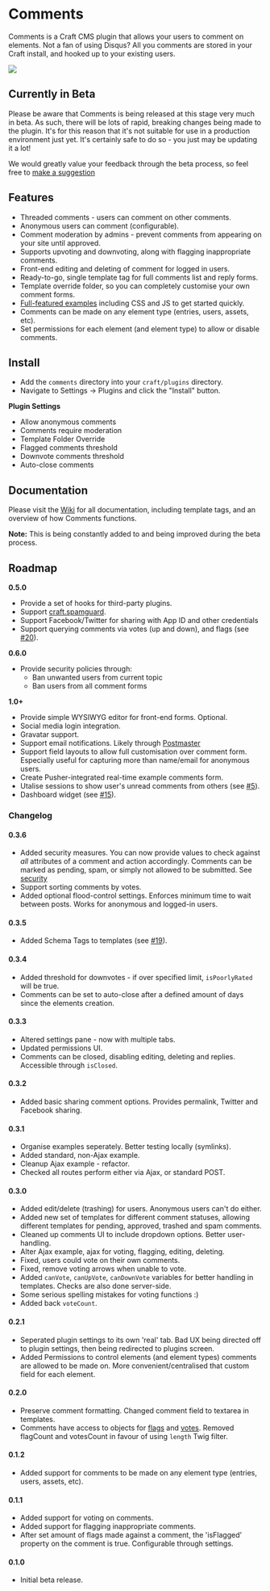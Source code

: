 # Comments

Comments is a Craft CMS plugin that allows your users to comment on elements. Not a fan of using Disqus? All you comments are stored in your Craft install, and hooked up to your existing users.

<img src="https://raw.githubusercontent.com/engram-design/Comments/master/screenshots/main.png" />


## Currently in Beta

Please be aware that Comments is being released at this stage very much in beta. As such, there will be lots of rapid, breaking changes being made to the plugin. It's for this reason that it's not suitable for use in a production environment just yet. It's certainly safe to do so - you just may be updating it a lot!

We would greatly value your feedback through the beta process, so feel free to [make a suggestion](https://github.com/engram-design/Comments/issues)


## Features

- Threaded comments - users can comment on other comments.
- Anonymous users can comment (configurable).
- Comment moderation by admins - prevent comments from appearing on your site until approved.
- Supports upvoting and downvoting, along with flagging inappropriate comments.
- Front-end editing and deleting of comment for logged in users.
- Ready-to-go, single template tag for full comments list and reply forms.
- Template override folder, so you can completely customise your own comment forms.
- [Full-featured examples](https://github.com/engram-design/Comments/tree/master/examples) including CSS and JS to get started quickly.
- Comments can be made on any element type (entries, users, assets, etc).
- Set permissions for each element (and element type) to allow or disable comments.


## Install

- Add the `comments` directory into your `craft/plugins` directory.
- Navigate to Settings -> Plugins and click the "Install" button.

**Plugin Settings**

- Allow anonymous comments
- Comments require moderation
- Template Folder Override
- Flagged comments threshold
- Downvote comments threshold
- Auto-close comments


## Documentation

Please visit the [Wiki](https://github.com/engram-design/Comments/wiki) for all documentation, including template tags, and an overview of how Comments functions.

**Note:** This is being constantly added to and being improved during the beta process.


## Roadmap

**0.5.0**

- Provide a set of hooks for third-party plugins.
- Support [craft.spamguard](https://github.com/selvinortiz/craft.spamguard).
- Support Facebook/Twitter for sharing with App ID and other credentials
- Support querying comments via votes (up and down), and flags (see [#20](https://github.com/engram-design/Comments/issues/20)).

**0.6.0**

- Provide security policies through:
	- Ban unwanted users from current topic
	- Ban users from all comment forms

**1.0+**

- Provide simple WYSIWYG editor for front-end forms. Optional.
- Social media login integration.
- Gravatar support.
- Support email notifications. Likely through [Postmaster](https://github.com/objectivehtml/Postmaster-for-Craft-CMS)
- Support field layouts to allow full customisation over comment form. Especially useful for capturing more than name/email for anonymous users.
- Create Pusher-integrated real-time example comments form.
- Utalise sessions to show user's unread comments from others (see [#5](https://github.com/engram-design/Comments/issues/5)).
- Dashboard widget (see [#15](https://github.com/engram-design/Comments/issues/15)).


### Changelog

#### 0.3.6

- Added security measures. You can now provide values to check against _all_ attributes of a comment and action accordingly. Comments can be marked as pending, spam, or simply not allowed to be submitted. See [security](https://github.com/engram-design/Comments/wiki/Security)
- Support sorting comments by votes.
- Added optional flood-control settings. Enforces minimum time to wait between posts. Works for anonymous and logged-in users.


#### 0.3.5

- Added Schema Tags to templates (see [#19](https://github.com/engram-design/Comments/issues/19)).

#### 0.3.4

- Added threshold for downvotes - if over specified limit, `isPoorlyRated` will be true.
- Comments can be set to auto-close after a defined amount of days since the elements creation.

#### 0.3.3

- Altered settings pane - now with multiple tabs.
- Updated permissions UI.
- Comments can be closed, disabling editing, deleting and replies. Accessible through `isClosed`.

#### 0.3.2

- Added basic sharing comment options. Provides permalink, Twitter and Facebook sharing.

#### 0.3.1

- Organise examples seperately. Better testing locally (symlinks).
- Added standard, non-Ajax example.
- Cleanup Ajax example - refactor.
- Checked all routes perform either via Ajax, or standard POST.

#### 0.3.0

- Added edit/delete (trashing) for users. Anonymous users can't do either.
- Added new set of templates for different comment statuses, allowing different templates for pending, approved, trashed and spam comments.
- Cleaned up comments UI to include dropdown options. Better user-handling.
- Alter Ajax example, ajax for voting, flagging, editing, deleting.
- Fixed, users could vote on their own comments.
- Fixed, remove voting arrows when unable to vote.
- Added `canVote`, `canUpVote`, `canDownVote` variables for better handling in templates. Checks are also done server-side.
- Some serious spelling mistakes for voting functions :)
- Added back `voteCount`.

#### 0.2.1

- Seperated plugin settings to its own 'real' tab. Bad UX being directed off to plugin settings, then being redirected to plugins screen.
- Added Permissions to control elements (and element types) comments are allowed to be made on. More convenient/centralised that custom field for each element.

#### 0.2.0

- Preserve comment formatting. Changed comment field to textarea in templates.
- Comments have access to objects for [flags](https://github.com/engram-design/Comments/wiki/Comment-ElementType#flags) and [votes](https://github.com/engram-design/Comments/wiki/Comment-ElementType#votes). Removed flagCount and votesCount in favour of using `length` Twig filter.

#### 0.1.2

- Added support for comments to be made on any element type (entries, users, assets, etc).

#### 0.1.1

- Added support for voting on comments.
- Added support for flagging inappropriate comments.
- After set amount of flags made against a comment, the 'isFlagged' property on the comment is true. Configurable through settings.

#### 0.1.0

- Initial beta release.
